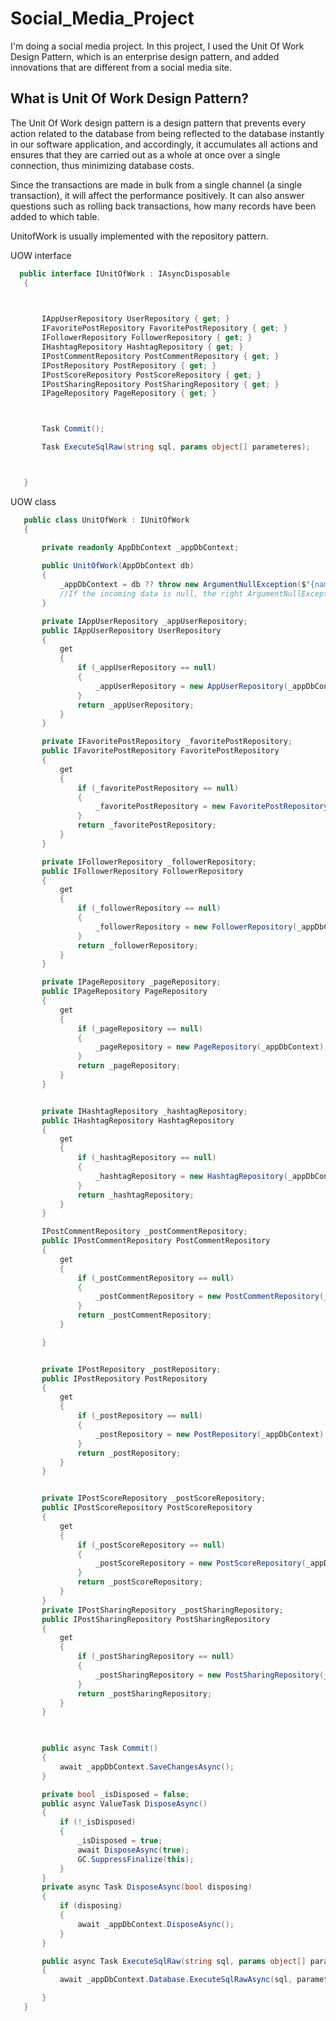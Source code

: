 # Social_Media_Project
I'm doing a social media project. In this project, I used the Unit Of Work Design Pattern, which is an enterprise design pattern, and added innovations that are different from a social media site.

## What is Unit Of Work Design Pattern?

The Unit Of Work design pattern is a design pattern that prevents every action related to the database from being reflected to the database instantly in our software application, and accordingly, it accumulates all actions and ensures that they are carried out as a whole at once over a single connection, thus minimizing database costs.

Since the transactions are made in bulk from a single channel (a single transaction), it will affect the performance positively. It can also answer questions such as rolling back transactions, how many records have been added to which table.

UnitofWork is usually implemented with the repository pattern.

UOW interface 

 ```csharp
   public interface IUnitOfWork : IAsyncDisposable
    {

       

        IAppUserRepository UserRepository { get; }
        IFavoritePostRepository FavoritePostRepository { get; }
        IFollowerRepository FollowerRepository { get; }
        IHashtagRepository HashtagRepository { get; }
        IPostCommentRepository PostCommentRepository { get; }
        IPostRepository PostRepository { get; }
        IPostScoreRepository PostScoreRepository { get; }
        IPostSharingRepository PostSharingRepository { get; }
        IPageRepository PageRepository { get; }



        Task Commit();

        Task ExecuteSqlRaw(string sql, params object[] parameteres);



    }
```

UOW class

 ```csharp
    public class UnitOfWork : IUnitOfWork
    {

        private readonly AppDbContext _appDbContext; 
        
        public UnitOfWork(AppDbContext db)
        {
            _appDbContext = db ?? throw new ArgumentNullException($"{nameof(db)} can't be a null");
            //If the incoming data is null, the right ArgumentNullException will be thrown.
        }

        private IAppUserRepository _appUserRepository;
        public IAppUserRepository UserRepository
        {
            get
            {
                if (_appUserRepository == null)
                {
                    _appUserRepository = new AppUserRepository(_appDbContext);
                }
                return _appUserRepository;
            }
        }

        private IFavoritePostRepository _favoritePostRepository;
        public IFavoritePostRepository FavoritePostRepository
        {
            get
            {
                if (_favoritePostRepository == null)
                {
                    _favoritePostRepository = new FavoritePostRepository(_appDbContext);
                }
                return _favoritePostRepository;
            }
        }

        private IFollowerRepository _followerRepository;
        public IFollowerRepository FollowerRepository
        {
            get
            {
                if (_followerRepository == null)
                {
                    _followerRepository = new FollowerRepository(_appDbContext);
                }
                return _followerRepository;
            }
        }

        private IPageRepository _pageRepository;
        public IPageRepository PageRepository
        {
            get
            {
                if (_pageRepository == null)
                {
                    _pageRepository = new PageRepository(_appDbContext);
                }
                return _pageRepository;
            }
        }


        private IHashtagRepository _hashtagRepository;
        public IHashtagRepository HashtagRepository
        {
            get
            {
                if (_hashtagRepository == null)
                {
                    _hashtagRepository = new HashtagRepository(_appDbContext);
                }
                return _hashtagRepository;
            }
        }

        IPostCommentRepository _postCommentRepository;
        public IPostCommentRepository PostCommentRepository
        {
            get
            {
                if (_postCommentRepository == null)
                {
                    _postCommentRepository = new PostCommentRepository(_appDbContext);
                }
                return _postCommentRepository;
            }

        }


        private IPostRepository _postRepository;
        public IPostRepository PostRepository
        {
            get
            {
                if (_postRepository == null)
                {
                    _postRepository = new PostRepository(_appDbContext);
                }
                return _postRepository;
            }
        }


        private IPostScoreRepository _postScoreRepository;
        public IPostScoreRepository PostScoreRepository
        {
            get
            {
                if (_postScoreRepository == null)
                {
                    _postScoreRepository = new PostScoreRepository(_appDbContext);
                }
                return _postScoreRepository;
            }
        }
        private IPostSharingRepository _postSharingRepository;
        public IPostSharingRepository PostSharingRepository
        {
            get
            {
                if (_postSharingRepository == null)
                {
                    _postSharingRepository = new PostSharingRepository(_appDbContext);
                }
                return _postSharingRepository;
            }
        }

      

        public async Task Commit()
        {
            await _appDbContext.SaveChangesAsync();
        }

        private bool _isDisposed = false;
        public async ValueTask DisposeAsync()
        {
            if (!_isDisposed)
            {
                _isDisposed = true;
                await DisposeAsync(true);
                GC.SuppressFinalize(this);
            }
        }
        private async Task DisposeAsync(bool disposing)
        {
            if (disposing)
            {
                await _appDbContext.DisposeAsync();
            }
        }

        public async Task ExecuteSqlRaw(string sql, params object[] parameteres)
        {
            await _appDbContext.Database.ExecuteSqlRawAsync(sql, parameteres); //ExecuteSqlRawAsync efcore ver

        }
    }
```
